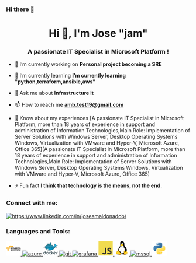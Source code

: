 ### Hi there 👋

<h1 align="center">Hi 👋, I'm Jose "jam"</h1>
<h3 align="center">A passionate IT Specialist in Microsoft Platform !</h3>

- 🔭 I’m currently working on **Personal project becoming a SRE**

- 🌱 I’m currently learning **I’m currently learning "python,terraform,ansible,aws"**

- 💬 Ask me about **Infrastructure It**

- 📫 How to reach me **amb.test19@gmail.com**

- 📄 Know about my experiences [A passionate IT Specialist in Microsoft Platform, more than 18 years of experience in support and administration of Information Technologies,Main Role: Implementation of Server Solutions with Windows Server, Desktop Operating Systems Windows, Virtualization with VMware and Hyper-V, Microsoft Azure, Office 365](A passionate IT Specialist in Microsoft Platform, more than 18 years of experience in support and administration of Information Technologies,Main Role: Implementation of Server Solutions with Windows Server, Desktop Operating Systems Windows, Virtualization with VMware and Hyper-V, Microsoft Azure, Office 365)

- ⚡ Fun fact **I think that technology is the means, not the end.**

<h3 align="left">Connect with me:</h3>
<p align="left">
<a href="https://linkedin.com/in/https://www.linkedin.com/in/joseamaldonadob/" target="blank"><img align="center" alt="https://www.linkedin.com/in/joseamaldonadob/" height="30" width="40" /></a>
</p>
</p>

<h3 align="left">Languages and Tools:</h3>
<p align="left"> <a href="https://aws.amazon.com" target="_blank" rel="noreferrer"> <img src="https://raw.githubusercontent.com/devicons/devicon/master/icons/amazonwebservices/amazonwebservices-original-wordmark.svg" alt="aws" width="40" height="40"/> </a> <a href="https://azure.microsoft.com/en-in/" target="_blank" rel="noreferrer"> <img src="https://www.vectorlogo.zone/logos/microsoft_azure/microsoft_azure-icon.svg" alt="azure" width="40" height="40"/> </a> <a href="https://www.docker.com/" target="_blank" rel="noreferrer"> <img src="https://raw.githubusercontent.com/devicons/devicon/master/icons/docker/docker-original-wordmark.svg" alt="docker" width="40" height="40"/> </a> <a href="https://git-scm.com/" target="_blank" rel="noreferrer"> <img src="https://www.vectorlogo.zone/logos/git-scm/git-scm-icon.svg" alt="git" width="40" height="40"/> </a> <a href="https://grafana.com" target="_blank" rel="noreferrer"> <img src="https://www.vectorlogo.zone/logos/grafana/grafana-icon.svg" alt="grafana" width="40" height="40"/> </a> <a href="https://developer.mozilla.org/en-US/docs/Web/JavaScript" target="_blank" rel="noreferrer"> <img src="https://raw.githubusercontent.com/devicons/devicon/master/icons/javascript/javascript-original.svg" alt="javascript" width="40" height="40"/> </a> <a href="https://www.linux.org/" target="_blank" rel="noreferrer"> <img src="https://raw.githubusercontent.com/devicons/devicon/master/icons/linux/linux-original.svg" alt="linux" width="40" height="40"/> </a> <a href="https://www.microsoft.com/en-us/sql-server" target="_blank" rel="noreferrer"> <img src="https://www.svgrepo.com/show/303229/microsoft-sql-server-logo.svg" alt="mssql" width="40" height="40"/> </a> <a href="https://www.python.org" target="_blank" rel="noreferrer"> <img src="https://raw.githubusercontent.com/devicons/devicon/master/icons/python/python-original.svg" alt="python" width="40" height="40"/> </a> </p>
